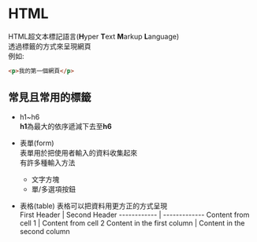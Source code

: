 # HTML
HTML超文本標記語言(**H**yper **T**ext **M**arkup **L**anguage)\
透過標籤的方式來呈現網頁\
例如:
```html
<p>我的第一個網頁</p>
```
## 常見且常用的標籤
- h1~h6\
   **h1**為最大的依序遞減下去至**h6**
   
- 表單(form)\
  表單用於把使用者輸入的資料收集起來\
  有許多種輸入方法
  - 文字方塊
  - 單/多選項按鈕
- 表格(table)
  表格可以把資料用更方正的方式呈現\
First Header | Second Header
------------ | -------------
Content from cell 1 | Content from cell 2
Content in the first column | Content in the second column
